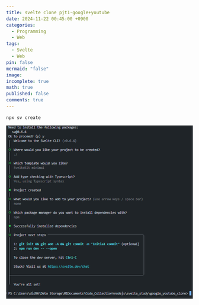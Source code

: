 ```yaml
---
title: svelte clone pjt1-google+youtube
date: 2024-11-22 00:45:00 +0900
categories:
  - Programming
  - Web
tags:
  - Svelte
  - Web
pin: false
mermaid: "false"
image: 
incomplete: true
math: true
published: false
comments: true
---
```

```shell
npx sv create
```

![](/assets/img/res/Pasted%20image%2020241122004610.png)


